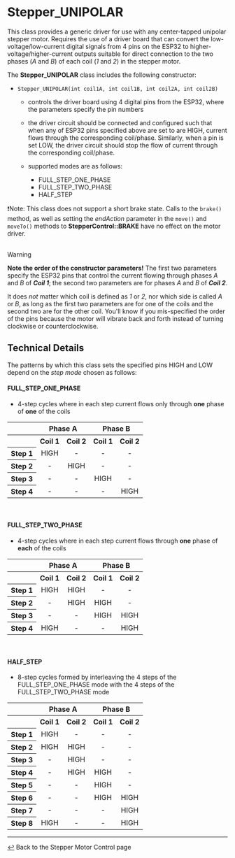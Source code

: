 # Stepper_UNIPOLAR

This class provides a generic driver for use with any center-tapped unipolar stepper motor.  Requires the use of a driver board that can convert the low-voltage/low-current digital signals from 4 pins on the ESP32 to higher-voltage/higher-current outputs suitable for direct connection to the two phases (*A* and *B*) of each coil (*1* and *2*) in the stepper motor.
 
The **Stepper_UNIPOLAR** class includes the following constructor:
  * `Stepper_UNIPOLAR(int coil1A, int coil1B, int coil2A, int coil2B)`
    * controls the driver board using 4 digital pins from the ESP32, where the parameters specify the pin numbers
    * the driver circuit should be connected and configured such that when any of ESP32 pins specified above are set to are HIGH, current flows through the corresponding coil/phase. Similarly, when a pin is set LOW, the driver circuit should stop the flow of current through the corresponding coil/phase.
    * supported modes are as follows:
      
      * FULL_STEP_ONE_PHASE
      * FULL_STEP_TWO_PHASE
      * HALF_STEP
        
❗Note: This class does not support a short brake state.  Calls to the `brake()` method, as well as setting the *endAction* parameter in the `move()` and `moveTo()` methods to **StepperControl::BRAKE** have no effect on the motor driver.<br><br>

> [!WARNING]
> **Note the order of the constructor parameters!**  The first two parameters specify the ESP32 pins that control the current flowing through phases *A* and *B* of ***Coil 1***;  the second two parameters are for phases *A* and *B* of ***Coil 2***.

It does *not* matter which coil is defined as *1* or *2*, nor which side is called *A* or *B*, as long as the first two parameters are for one of the coils and the second two are for the other coil.  You'll know if you mis-specified the order of the pins because the motor will vibrate back and forth instead of turning clockwise or counterclockwise.

## Technical Details

The patterns by which this class sets the specified pins HIGH and LOW depend on the *step mode* chosen as follows:

#### FULL_STEP_ONE_PHASE

* 4-step cycles where in each step current flows only through **one** phase of **one** of the coils

<table>
<tr><th></th><th colspan="2">Phase A</th><th colspan="2">Phase B</th></tr>
<tr><th></th><th>Coil 1</th><th>Coil 2</th><th>Coil 1</th><th>Coil 2</th></th></tr>
<tr><th>Step 1</th><td align="center">HIGH</td><td align="center">-</td><td align="center">-</td><td align="center">-</td></td></tr>
<tr><th>Step 2</th><td align="center">-</td><td align="center">HIGH</td><td align="center">-</td><td align="center">-</td></td></tr>
<tr><th>Step 3</th><td align="center">-</td><td align="center">-</td><td align="center">HIGH</td><td align="center">-</td></td></tr>
<tr><th>Step 4</th><td align="center">-</td><td align="center">-</td><td align="center">-</td><td align="center">HIGH</td></td></tr>
</table>
<br>

#### FULL_STEP_TWO_PHASE

* 4-step cycles where in each step current flows through **one** phase of **each** of the coils

<table>
<tr><th></th><th colspan="2">Phase A</th><th colspan="2">Phase B</th></tr>
<tr><th></th><th>Coil 1</th><th>Coil 2</th><th>Coil 1</th><th>Coil 2</th></th></tr>
<tr><th>Step 1</th><td align="center">HIGH</td><td align="center">HIGH</td><td align="center">-</td><td align="center">-</td></td></tr>
<tr><th>Step 2</th><td align="center">-</td><td align="center">HIGH</td><td align="center">HIGH</td><td align="center">-</td></td></tr>
<tr><th>Step 3</th><td align="center">-</td><td align="center">-</td><td align="center">HIGH</td><td align="center">HIGH</td></td></tr>
<tr><th>Step 4</th><td align="center">HIGH</td><td align="center">-</td><td align="center">-</td><td align="center">HIGH</td></td></tr>
</table>
<br>

#### HALF_STEP

* 8-step cycles formed by interleaving the 4 steps of the FULL_STEP_ONE_PHASE mode with the 4 steps of the FULL_STEP_TWO_PHASE mode

<table>
<tr><th></th><th colspan="2">Phase A</th><th colspan="2">Phase B</th></tr>
<tr><th></th><th>Coil 1</th><th>Coil 2</th><th>Coil 1</th><th>Coil 2</th></th></tr>
<tr><th>Step 1</th><td align="center">HIGH</td><td align="center">-</td><td align="center">-</td><td align="center">-</td></td></tr>
<tr><th>Step 2</th><td align="center">HIGH</td><td align="center">HIGH</td><td align="center">-</td><td align="center">-</td></td></tr>
<tr><th>Step 3</th><td align="center">-</td><td align="center">HIGH</td><td align="center">-</td><td align="center">-</td></td></tr>
<tr><th>Step 4</th><td align="center">-</td><td align="center">HIGH</td><td align="center">HIGH</td><td align="center">-</td></td></tr>
<tr><th>Step 5</th><td align="center">-</td><td align="center">-</td><td align="center">HIGH</td><td align="center">-</td></td></tr>
<tr><th>Step 6</th><td align="center">-</td><td align="center">-</td><td align="center">HIGH</td><td align="center">HIGH</td></td></tr>
<tr><th>Step 7</th><td align="center">-</td><td align="center">-</td><td align="center">-</td><td align="center">HIGH</td></td></tr>
<tr><th>Step 8</th><td align="center">HIGH</td><td align="center">-</td><td align="center">-</td><td align="center">HIGH</td></td></tr> 
</table>

---

[↩️](../Stepper.md) Back to the Stepper Motor Control page
